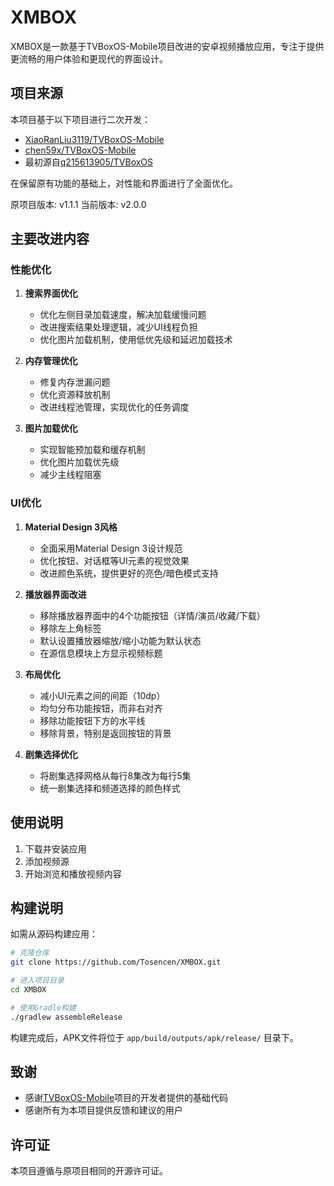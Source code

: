 # XMBOX

XMBOX是一款基于TVBoxOS-Mobile项目改进的安卓视频播放应用，专注于提供更流畅的用户体验和更现代的界面设计。

## 项目来源

本项目基于以下项目进行二次开发：
* [XiaoRanLiu3119/TVBoxOS-Mobile](https://github.com/XiaoRanLiu3119/TVBoxOS-Mobile)
* [chen59x/TVBoxOS-Mobile](https://github.com/chen59x/TVBoxOS-Mobile)
* 最初源自[q215613905/TVBoxOS](https://github.com/q215613905/TVBoxOS)

在保留原有功能的基础上，对性能和界面进行了全面优化。

原项目版本: v1.1.1
当前版本: v2.0.0

## 主要改进内容

### 性能优化

1. **搜索界面优化**
   - 优化左侧目录加载速度，解决加载缓慢问题
   - 改进搜索结果处理逻辑，减少UI线程负担
   - 优化图片加载机制，使用低优先级和延迟加载技术

2. **内存管理优化**
   - 修复内存泄漏问题
   - 优化资源释放机制
   - 改进线程池管理，实现优化的任务调度

3. **图片加载优化**
   - 实现智能预加载和缓存机制
   - 优化图片加载优先级
   - 减少主线程阻塞

### UI优化

1. **Material Design 3风格**
   - 全面采用Material Design 3设计规范
   - 优化按钮、对话框等UI元素的视觉效果
   - 改进颜色系统，提供更好的亮色/暗色模式支持

2. **播放器界面改进**
   - 移除播放器界面中的4个功能按钮（详情/演员/收藏/下载）
   - 移除左上角标签
   - 默认设置播放器缩放/缩小功能为默认状态
   - 在源信息模块上方显示视频标题

3. **布局优化**
   - 减小UI元素之间的间距（10dp）
   - 均匀分布功能按钮，而非右对齐
   - 移除功能按钮下方的水平线
   - 移除背景，特别是返回按钮的背景

4. **剧集选择优化**
   - 将剧集选择网格从每行8集改为每行5集
   - 统一剧集选择和频道选择的颜色样式

## 使用说明

1. 下载并安装应用
2. 添加视频源
3. 开始浏览和播放视频内容

## 构建说明

如需从源码构建应用：

```bash
# 克隆仓库
git clone https://github.com/Tosencen/XMBOX.git

# 进入项目目录
cd XMBOX

# 使用Gradle构建
./gradlew assembleRelease
```

构建完成后，APK文件将位于 `app/build/outputs/apk/release/` 目录下。

## 致谢

- 感谢[TVBoxOS-Mobile](https://github.com/XiaoRanLiu3119/TVBoxOS-Mobile)项目的开发者提供的基础代码
- 感谢所有为本项目提供反馈和建议的用户

## 许可证

本项目遵循与原项目相同的开源许可证。